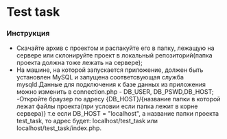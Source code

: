 # Test task

### Инструкция

- Скачайте архив с проектом и распакуйте его в папку, лежащую на сервере или склонируйте проект в локальный репозиторий(папка проекта должна тоже лежать на сервере);
- На машине, на которой запускается приложение, должен быть установлен MySQL и запущена соответсвующая служба mysqld.Данные для подключения к базе данных из приложения можно изменить в connection.php -
DB_USER, DB_PSWD,DB_HOST;
-Откройте браузер по адресу {DB_HOST}/{название папки в которой лежат файлы проекта(при условии если папка лежит в корне сервера)}  т.е если DB_HOST = "localhost", а название папки проекта test_task, то адрес будет: localhost/test_task или localhost/test_task/index.php.